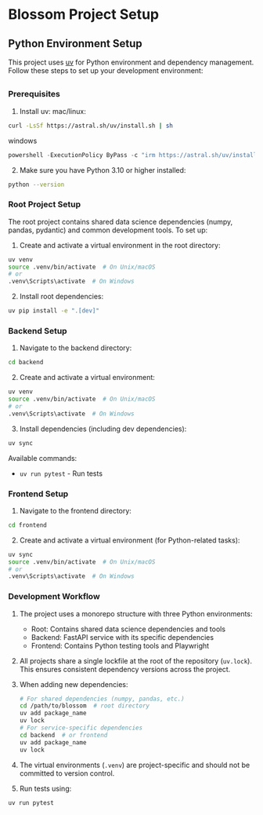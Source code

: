 # Blossom Project Setup

## Python Environment Setup

This project uses [uv](https://github.com/astral/uv) for Python environment and dependency management. Follow these steps to set up your development environment:

##


### Prerequisites

1. Install uv:
mac/linux:
```bash
curl -LsSf https://astral.sh/uv/install.sh | sh
```

windows
```powershell
powershell -ExecutionPolicy ByPass -c "irm https://astral.sh/uv/install.ps1 | iex"
```

2. Make sure you have Python 3.10 or higher installed:
```bash
python --version
```

### Root Project Setup

The root project contains shared data science dependencies (numpy, pandas, pydantic) and common development tools. To set up:

1. Create and activate a virtual environment in the root directory:
```bash
uv venv
source .venv/bin/activate  # On Unix/macOS
# or
.venv\Scripts\activate  # On Windows
```

2. Install root dependencies:
```bash
uv pip install -e ".[dev]"
```

### Backend Setup

1. Navigate to the backend directory:
```bash
cd backend
```

2. Create and activate a virtual environment:
```bash
uv venv
source .venv/bin/activate  # On Unix/macOS
# or
.venv\Scripts\activate  # On Windows
```

3. Install dependencies (including dev dependencies):
```bash
uv sync
```

Available commands:
- `uv run pytest` - Run tests

### Frontend Setup

1. Navigate to the frontend directory:
```bash
cd frontend
```

2. Create and activate a virtual environment (for Python-related tasks):
```bash
uv sync
source .venv/bin/activate  # On Unix/macOS
# or
.venv\Scripts\activate  # On Windows
```


### Development Workflow

1. The project uses a monorepo structure with three Python environments:
   - Root: Contains shared data science dependencies and tools
   - Backend: FastAPI service with its specific dependencies
   - Frontend: Contains Python testing tools and Playwright

2. All projects share a single lockfile at the root of the repository (`uv.lock`). This ensures consistent dependency versions across the project.

3. When adding new dependencies:
   ```bash
   # For shared dependencies (numpy, pandas, etc.)
   cd /path/to/blossom  # root directory
   uv add package_name
   uv lock
   # For service-specific dependencies
   cd backend  # or frontend
   uv add package_name
   uv lock
   ```

5. The virtual environments (`.venv`) are project-specific and should not be committed to version control.


6. Run tests using:
```bash
uv run pytest
```

